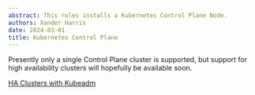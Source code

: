 ```yaml
---
abstract: This roles installs a Kubernetes Control Plane Node.
authors: Xander Harris
date: 2024-03-01
title: Kubernetes Control Plane
---
```


Presently only a single Control Plane cluster is supported, but support for
high availability clusters will hopefully be available soon.

[HA Clusters with Kubeadm](https://kubernetes.io/docs/setup/production-environment/tools/kubeadm/high-availability/)

